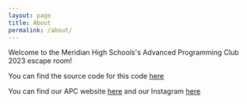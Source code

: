 ```yaml
---
layout: page
title: About
permalink: /about/
---
```


Welcome to the Meridian High Schools's Advanced Programming Club 2023 escape room!


You can find the source code for this code [here][github-code]

You can find our APC website [here][apc-website] and our Instagram [here][apc-instagram]

[github-code]: https://github.com/MyaTaheri/APC-EscapeRoom-2023.github.io
[apc-website]: https://apc-mhs.com/
[apc-instagram]: https://instagram.com/mhs.apc?igshid=MzRlODBiNWFlZA==




